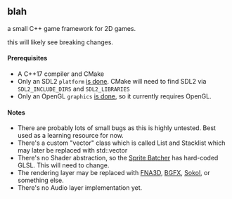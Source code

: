 ## blah
a small C++ game framework for 2D games.

this will likely see breaking changes.

#### Prerequisites 
 - A C++17 compiler and CMake
 - Only an SDL2 `platform` [is done](https://github.com/NoelFB/blah/blob/master/private/blah/internal/platform_sdl2.cpp). CMake will need to find SDL2 via `SDL2_INCLUDE_DIRS` and `SDL2_LIBRARIES`
 - Only an OpenGL `graphics` [is done](https://github.com/NoelFB/blah/blob/master/private/blah/internal/graphics_opengl.cpp), so it currently requires OpenGL.
 
#### Notes
 - There are probably lots of small bugs as this is highly untested. Best used as a learning resource for now.
 - There's a custom "vector" class which is called List and Stacklist which may later be replaced with std::vector
 - There's no Shader abstraction, so the [Sprite Batcher](https://github.com/NoelFB/blah/blob/master/public/blah/drawing/batch.h) has hard-coded GLSL. This will need to change.
 - The rendering layer may be replaced with [FNA3D](https://github.com/FNA-XNA/FNA3D), [BGFX](https://github.com/bkaradzic/bgfx), [Sokol](https://github.com/floooh/sokol), or something else.
 - There's no Audio layer implementation yet.
